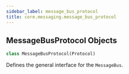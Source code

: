 ```yaml
---
sidebar_label: message_bus_protocol
title: core.messaging.message_bus_protocol
---
```


## MessageBusProtocol Objects

```python
class MessageBusProtocol(Protocol)
```

Defines the general interface for the ``MessageBus``.

